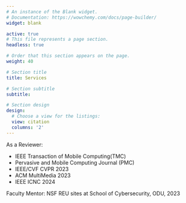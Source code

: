 ```yaml
---
# An instance of the Blank widget.
# Documentation: https://wowchemy.com/docs/page-builder/
widget: blank

active: true
# This file represents a page section.
headless: true

# Order that this section appears on the page.
weight: 40

# Section title
title: Services

# Section subtitle
subtitle: 

# Section design
design:
  # Choose a view for the listings:
  view: citation
  columns: '2'
---
```


As a Reviewer:
- IEEE Transaction of Mobile Computing(TMC)
- Pervasive and Mobile Computing Journal (PMC)
- IEEE/CVF CVPR 2023
- ACM MultiMedia 2023
- IEEE ICNC 2024

Faculty Mentor: NSF REU sites at School of Cybersecurity, ODU, 2023
